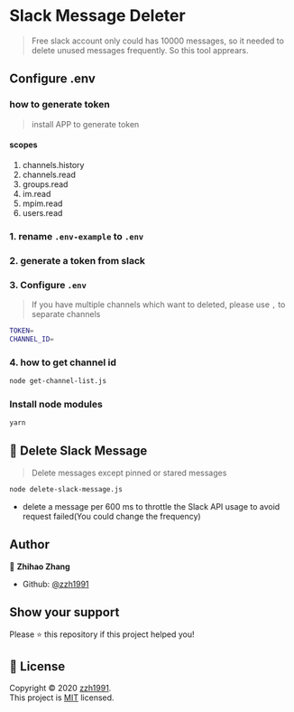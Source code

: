 # Slack Message Deleter

> Free slack account only could has 10000 messages, so it needed to delete unused messages frequently. So this tool apprears.

## Configure .env

### how to generate token

> install APP to generate token

#### scopes

1. channels.history
2. channels.read
3. groups.read
4. im.read
5. mpim.read
6. users.read

### 1. rename `.env-example` to `.env`

### 2. generate a token from slack

### 3. Configure `.env`

> If you have multiple channels which want to deleted, please use `,` to separate channels

```bash
TOKEN=
CHANNEL_ID=
```

### 4. how to get channel id

```bash
node get-channel-list.js
```

### Install node modules

```bash
yarn
```

## 🚀 Delete Slack Message

> Delete messages except pinned or stared messages

```bash
node delete-slack-message.js
```

- delete a message per 600 ms to throttle the Slack API usage to avoid request failed(You could change the frequency)

## Author

👤 **Zhihao Zhang**

- Github: [@zzh1991](https://github.com/zzh1991)

## Show your support

Please ⭐️ this repository if this project helped you!

## 📝 License

Copyright © 2020 [zzh1991](https://github.com/zzh1991).<br />
This project is [MIT](https://github.com/zzh1991/slack-message-deleter/blob/master/LICENSE) licensed.

